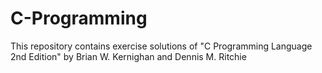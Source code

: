 # C-Programming
This repository contains exercise solutions of "C Programming Language 2nd Edition"  by Brian W. Kernighan and Dennis M. Ritchie

